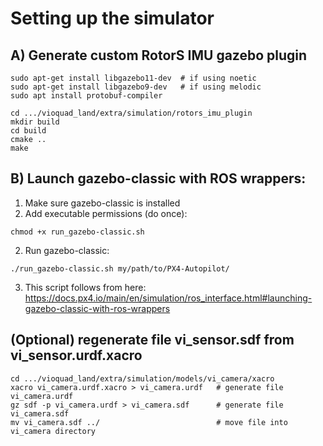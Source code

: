 # Setting up the simulator

## A) Generate custom RotorS IMU gazebo plugin
```
sudo apt-get install libgazebo11-dev  # if using noetic
sudo apt-get install libgazebo9-dev   # if using melodic
sudo apt install protobuf-compiler

cd .../vioquad_land/extra/simulation/rotors_imu_plugin
mkdir build
cd build
cmake ..
make
```

## B) Launch gazebo-classic with ROS wrappers:
1. Make sure gazebo-classic is installed
2. Add executable permissions (do once):
```
chmod +x run_gazebo-classic.sh
```
2. Run gazebo-classic:
```
./run_gazebo-classic.sh my/path/to/PX4-Autopilot/
```
3. This script follows from here: https://docs.px4.io/main/en/simulation/ros_interface.html#launching-gazebo-classic-with-ros-wrappers

## (Optional) regenerate file vi_sensor.sdf from vi_sensor.urdf.xacro

```
cd .../vioquad_land/extra/simulation/models/vi_camera/xacro
xacro vi_camera.urdf.xacro > vi_camera.urdf   # generate file vi_camera.urdf
gz sdf -p vi_camera.urdf > vi_camera.sdf      # generate file vi_camera.sdf
mv vi_camera.sdf ../                          # move file into vi_camera directory
```

